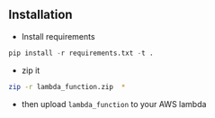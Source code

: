 ## Installation

- Install requirements

```python
pip install -r requirements.txt -t .
```

- zip it

```bash
zip -r lambda_function.zip  * 
```

- then upload `lambda_function` to your AWS lambda 
